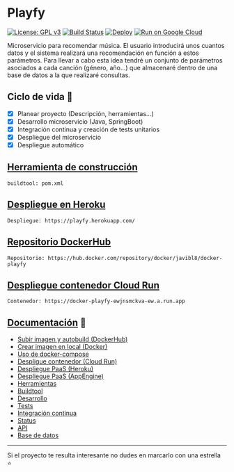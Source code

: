 # Playfy
[![License: GPL v3](https://img.shields.io/badge/License-GPL%20v3-blue.svg)](https://www.gnu.org/licenses/gpl-3.0)
[![Build Status](https://travis-ci.org/JaviBL8/Playfy.svg?branch=master)](https://travis-ci.org/JaviBL8/Playfy)
[![Deploy](https://www.herokucdn.com/deploy/button.svg)](https://playfy.herokuapp.com/)
[![Run on Google Cloud](https://deploy.cloud.run/button.svg)](https://docker-playfy-ewjnsmckva-ew.a.run.app/)

Microservicio para recomendar música. El usuario introducirá unos cuantos datos y el sistema realizará una recomendación en función a estos parámetros. Para llevar a cabo esta idea tendré un conjunto de parámetros asociados a cada canción (género, año...) que almacenaré dentro de una base de datos a la que realizaré consultas.

## Ciclo de vida :rocket:

- [x] Planear proyecto (Descripción, herramientas...)
- [x] Desarrollo microservicio (Java, SpringBoot)
- [x] Integración continua y creación de tests unitarios
- [x] Despliegue del microservicio
- [x] Despliegue automático

## [Herramienta de construcción](docs/buildtool.md)

    buildtool: pom.xml

## [Despliegue en Heroku](docs/despliegue.md)

    Despliegue: https://playfy.herokuapp.com/

## [Repositorio DockerHub](docs/dockerhub.md)

    Repositorio: https://hub.docker.com/repository/docker/javibl8/docker-playfy

## [Despliegue contenedor Cloud Run](docs/despliegue_run.md)

    Contenedor: https://docker-playfy-ewjnsmckva-ew.a.run.app

## [Documentación](/docs) :notebook:

- [Subir imagen y autobuild (DockerHub)](docs/dockerhub.md)
- [Crear imagen en local (Docker)](docs/crear_imagen.md)
- [Uso de docker-compose](docs/compose.md)
- [Despligue contenedor (Cloud Run)](docs/despliegue_run.md)
- [Despliegue PaaS (Heroku)](docs/despliegue.md)
- [Despliegue PaaS (AppEngine)](docs/despliegue_appengine.md)
- [Herramientas](docs/herramientas.md)
- [Buildtool](docs/buildtool.md)
- [Desarrollo](docs/desarrollo.md)
- [Tests](docs/tests.md)
- [Integración continua](docs/ic.md)
- [Status](docs/status.md)
- [API](/docs/api.md)
- [Base de datos](/docs/bd.md)


---
Si el proyecto te resulta interesante no dudes en marcarlo con una estrella :star:
